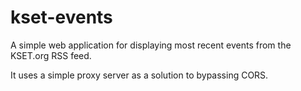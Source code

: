# kset-events
A simple web application for displaying most
recent events from the KSET.org RSS feed.

It uses a simple proxy server as a solution
to bypassing CORS.

